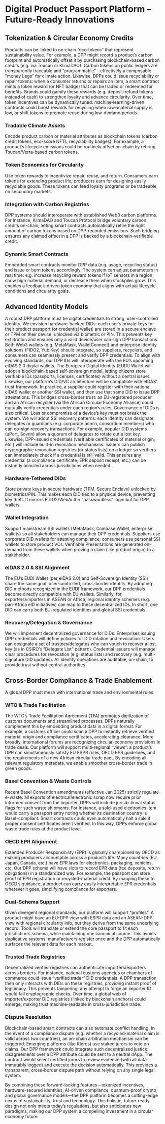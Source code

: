 # Digital Product Passport Platform – Future-Ready Innovations

## Tokenization & Circular Economy Credits

Products can be linked to on-chain “eco‐tokens” that represent sustainability value. For example, a DPP might record a product’s carbon footprint and automatically offset it by purchasing blockchain-based carbon credits (e.g. via Toucan or KlimaDAO). Carbon tokens on public ledgers are transparently traceable and “programmable” – effectively a composable “money Lego” for climate action. Likewise, DPPs could issue recyclability or repair tokens: when a consumer returns or repairs an item, a smart contract mints a token reward (or NFT badge) that can be traded or redeemed for benefits. Brands could gamify these rewards (e.g. deposit-refund tokens instead of cash) to strengthen loyalty and advance circularity. Over time, token incentives can be dynamically tuned: machine‑learning-driven contracts could boost rewards for recycling when raw-material supply is low, or shift tokens to promote reuse during low-demand periods.

### Tradable Climate Assets
Encode product carbon or material attributes as blockchain tokens (carbon credit tokens, eco-score NFTs, recyclability badges). For example, a product’s lifecycle emissions could be routinely offset on-chain by retiring Toucan/Verra-based carbon tokens.

### Token Economics for Circularity
Use token rewards to incentivize repair, reuse, and return. Consumers earn tokens for extending product life; producers earn for designing easily recyclable goods. These tokens can feed loyalty programs or be tradeable on secondary markets.

### Integration with Carbon Registries
DPP systems should interoperate with established Web3 carbon platforms. For instance, KlimaDAO and Toucan Protocol bridge voluntary carbon credits on-chain, letting smart contracts automatically retire the right amount of carbon tokens based on DPP-recorded emissions. Such bridging ensures any claimed offset in a DPP is backed by a blockchain-verifiable credit.

### Dynamic Smart Contracts
Embedded smart contracts monitor DPP data (e.g. usage, recycling status) and issue or burn tokens accordingly. The system can adjust parameters in real time: e.g. increase recycling reward tokens if IoT sensors in a region show high material demand, or decrease them when stockpiles grow. This enables a feedback-driven token economy that aligns with actual lifecycle conditions and circularity goals.

## Advanced Identity Models

A robust DPP platform must tie digital credentials to strong, user-controlled identity. We envision hardware-backed DIDs: each user’s private keys for their product passport (or credential wallet) are stored in a secure enclave or TPM on their device, unlocked via biometric or PIN. This prevents key exfiltration and ensures only a valid device/user can sign DPP transactions. Both Web3 wallets (e.g. MetaMask, WalletConnect) and enterprise identity solutions (FIDO2, YubiKey) should integrate, so suppliers, recyclers, and consumers can seamlessly present and verify DPP credentials. To align with evolving standards, our DPP IDs will interoperate with the EU’s upcoming eIDAS 2.0 digital wallets. The European Digital Identity (EUDI) Wallet will adopt a blockchain-based self-sovereign model, letting citizens store verifiable IDs (passports, licenses, certificates) without a central issuer. Likewise, our platform’s DID/VC architecture will be compatible with eIDAS’ trust framework. In practice, a supplier could register with their national eIDAS wallet or another SSI wallet, and then use that same DID to issue DPP attestations. This bridges cross-border trust: an EU-registered producer and an African recycler (via the African Circular Economy Alliance) could mutually verify credentials under each region’s rules. Governance of DIDs is also critical. Loss or compromise of a device’s key must not break the system. We will adopt SSI recovery patterns: each identity can designate delegates or guardians (e.g. corporate admin, consortium members) who can co-sign recovery transactions. For example, popular DID systems (uPort, Sovrin) allow a quorum of delegates to rotate out a lost key. Likewise, DPP-issued credentials (verifiable certificates of material origin, etc.) will include built-in revocation mechanisms. Issuers can publish cryptographic revocation registries (or status lists) on a ledger so verifiers can immediately check if a credential is still valid. This ensures any credential (a compliance certificate, EPR deposit receipt, etc.) can be instantly annulled across jurisdictions when needed.

### Hardware-Tethered DIDs
Store private keys in secure hardware (TPM, Secure Enclave) unlocked by biometrics/PIN. This makes each DID tied to a physical device, preventing key theft. It mirrors FIDO2/WebAuthn “passwordless” login but for DPP wallets.

### Wallet Integration
Support mainstream SSI wallets (MetaMask, Coinbase Wallet, enterprise wallets) so all stakeholders can manage their DPP credentials. Suppliers use corporate DID wallets for attesting compliance; consumers use personal SSI wallets to store product VCs. Verifiable Presentations are generated on-demand from these wallets when proving a claim (like product origin) to a stakeholder.

### eIDAS 2.0 & SSI Alignment
The EU’s EUDI Wallet (per eIDAS 2.0) and Self-Sovereign Identity (SSI) share the same goal: user-controlled, cross-border identity. By adopting DID methods recognized in the EUDI framework, our DPP credentials become directly compatible with EU wallets. Similarly, for exporters/importers in ASEAN or Africa, regional identity schemes (e.g. pan-Africa eID initiatives) can map to these decentralized IDs. In short, one DID can carry both EU-regulated identities and global SSI credentials.

### Recovery/Delegation & Governance
We will implement decentralized governance for DIDs. Enterprises issuing DPP credentials will define policies for DID rotation and revocation. Users can designate a set of trustees/delegates who can vouch to recover a lost key (as in CSIRO’s “Delegate List” pattern). Credential issuers will manage clear procedures for revocation (e.g. status lists) and recovery (e.g. multi-signature DID updates). All identity operations are auditable, on-chain, to provide trust without central authorities.

## Cross-Border Compliance & Trade Enablement
A global DPP must mesh with international trade and environmental rules:

### WTO & Trade Facilitation
The WTO’s Trade Facilitation Agreement (TFA) promotes digitization of customs documents and streamlined processes. DPPs naturally complement this by embedding product data in a digital format. For example, a customs officer could scan a DPP to instantly retrieve verified material origin and compliance certificates, accelerating clearance. More broadly, international forums are recognizing circular-economy provisions in trade deals. Our platform will support multi-regional “views”: a product’s DPP can simultaneously satisfy EU ESPR rules, OECD EPR guidelines, and the requirements of a new African circular trade pact. By encoding all relevant regulatory metadata, we enable smoother cross-border trade in green goods.

### Basel Convention & Waste Controls
Recent Basel Convention amendments (effective Jan 2025) strictly regulate e-waste: all exports of electrical/electronic scrap now require prior informed consent from the importer. DPPs will include jurisdictional status flags for such waste shipments. For instance, a sold-used electronics item would carry a passport entry noting whether its destination country is Basel-compliant. Smart contracts could even automatically halt a sale if proper consent certificates aren’t verified. In this way, DPPs enforce global waste trade rules at the product level.

### OECD EPR Alignment
Extended Producer Responsibility (EPR) is globally championed by OECD as making producers accountable across a product’s life. Many countries (EU, Japan, Canada, etc.) have EPR laws for electronics, packaging, vehicles, etc. Our DPP schema will have slots to record EPR data (fee deposits, return obligations) in a standardized way. For example, the passport can store proof of EPR registration or recycled-material credit. By mapping these to OECD’s guidance, a product can carry easily interpretable EPR credentials wherever it goes, simplifying compliance for exporters.

### Dual-Schema Support
Given divergent regional standards, our platform will support “profiles”. A product might have an EU-DPP view with ESPR data and an ASEAN-DPP view with regional circularity info, but they derive from the same underlying record. Tools will translate or extend the core passport to fit each jurisdiction’s schema, while maintaining one canonical source. This avoids duplicative systems: manufacturers register once and the DPP automatically surfaces the relevant data for each market.

### Trusted Trade Registries
Decentralized verifier registries can authenticate importers/exporters across borders. For instance, national customs agencies or chambers of commerce could issue “verified trader” DID credentials. A DPP transaction then only interacts with DIDs on these registries, providing instant proof of legitimacy. This prevents tampering: any attempt to forge an importer ID would fail cryptographic checks. Over time, a global web of importer/exporter DID registries (linked by blockchain anchors) could emerge, making trust machine-readable in cross-jurisdiction trade.

### Dispute Resolution
Blockchain-based smart contracts can also automate conflict handling. In the event of a compliance dispute (e.g. whether a recycled-material claim is valid across two countries), an on-chain arbitration mechanism can be triggered. Emerging platforms (like Kleros) use staked jurors to vote on claims. Our DPP framework could integrate such decentralized justice: disagreements over a DPP attribute could be sent to a neutral dApp. The contract would select certified jurors to review evidence (with all data immutably logged) and execute the decision automatically. This provides a transparent, cross-border dispute path without relying on any single legal system.

By combining these forward-looking features—tokenized incentives, hardware-secured identities, AI-driven compliance, quantum-proof crypto, and global governance models—the DPP platform becomes a cutting-edge nexus of sustainability, trust and technology. This holistic, future-ready design not only meets today’s regulations, but also anticipates new paradigms, making our DPP system a compelling investment in a circular economy future.
